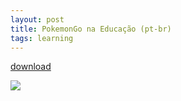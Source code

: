 ```yaml
---
layout: post
title: PokemonGo na Educação (pt-br)
tags: learning
---
```


[download](http://www.goldmansachs.com/our-thinking/pages/technology-driving-innovation-folder/virtual-and-augmented-reality/report.pdf)

![](https://c1.staticflickr.com/9/8101/28548359993_e8fb312330_z.jpg) 
